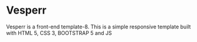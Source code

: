 # Vesperr

Vesperr is a front-end template-8. This is a simple responsive template built with HTML 5, CSS 3, BOOTSTRAP 5 and JS
